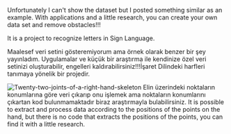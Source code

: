 Unfortunately I can't show the dataset but I posted something similar as an example. With applications and a little research, you can create your own data set and remove obstacles!!!

It is a project to recognize letters in Sign Language.


Maalesef veri setini gösteremiyorum ama örnek olarak benzer bir şey yayınladım. Uygulamalar ve küçük bir araştırma ile kendinize özel veri setinizi oluşturabilir, engelleri kaldırabilirsiniz!!!İşaret Dilindeki harfleri tanımaya yönelik bir projedir.

![Twenty-two-joints-of-a-right-hand-skeleton](https://github.com/AuroraDuke/Hand_Sign_Language_Detection/assets/138529084/810aae97-abab-4c81-947a-3090f22a4e68)
Elin üzerindeki noktaların konumlarına göre veri çıkarıp onu işlemek ama noktaların konumlarını çıkartan kod bulunmamaktadır biraz araştırmayla bulabilirsiniz.
It is possible to extract and process data according to the positions of the points on the hand, but there is no code that extracts the positions of the points, you can find it with a little research.
